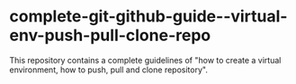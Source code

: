 # complete-git-github-guide--virtual-env-push-pull-clone-repo
This repository contains a complete guidelines of "how to  create a virtual environment, how to push, pull and clone repository".
